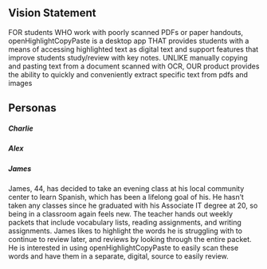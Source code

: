 ## Vision Statement
FOR students WHO work with poorly scanned PDFs or paper handouts, openHighlightCopyPaste is a desktop app THAT provides students with a means of accessing highlighted text as digital text and support features that improve students study/review with key notes. UNLIKE manually copying and pasting text from a document scanned with OCR, OUR product provides the ability to quickly and conveniently extract specific text from pdfs and images

## Personas
##### Charlie

##### Alex

##### James   
James, 44, has decided to take an evening class at his local community center to learn Spanish, which has been a lifelong goal of his. He hasn’t taken any classes since he graduated with his Associate IT degree at 20, so being in a classroom again feels new. The teacher hands out weekly packets that include vocabulary lists, reading assignments, and writing assignments.  James likes to highlight the words he is struggling with to continue to review later, and reviews by looking through the entire packet.  He is interested in using openHighlightCopyPaste to easily scan these words and have them in a separate, digital, source to easily review.


